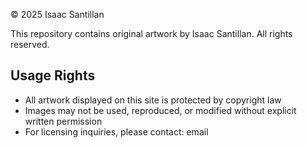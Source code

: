 
© 2025 Isaac Santillan

This repository contains original artwork by Isaac Santillan. All rights reserved.

## Usage Rights
- All artwork displayed on this site is protected by copyright law
- Images may not be used, reproduced, or modified without explicit written permission
- For licensing inquiries, please contact: email
